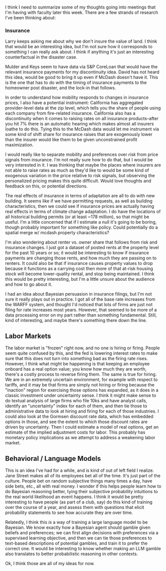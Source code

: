 I think I need to summarize some of my thoughts going into meetings that I'm having with faculty later this week. There are a few strands of research I've been thinking about:

### Insurance
Larry keeps asking me about why we don't insure the value of land. I think that would be an interesting idea, but I'm not sure how it corresponds to something I can really ask about. I think if anything it's just an interesting counterfactual in the disaster case.

Mulder and Keys seem to have data via S&P CoreLoan that would have the relevant insurance payments for my discontinuity idea. David has not heard this idea, would be good to bring it up even if McDash doesn't have it. This is the one that has to do with the timing of insurance payments to the homeowner post disaster, and the lock-in that follows.

In order to understand how mobility responds to changes in insurance prices, I also have a potential instrument: California has aggregated provider-level data at the zip level, which tells you the share of people using each company from fire-related insurance. California also has a discontinuity when it comes to raising rates on all insurance products–after you hit 7% there is an automatic hearing which makes almost all insurers loathe to do this. Tying this to the McDash data would let me instrument via some kind of shift share for insurance raises that are exogenously lower than the insurer would like them to be given unconstrained profit maximization.

I would really like to separate mobility and preferences over _risk_ from price signals from insurance. I'm not really sure how to do that, but I would be very interested in it. I was thinking that maybe the places where insurers are not able to raise rates as much as they'd like to would be some kind of exogenous variation in the price relative to risk signals, but observing the personalized pricing makes this quite difficult. Would love thoughts and feedback on this, or potential directions. 

The real effects of insurance in terms of adaptation are all to do with new building. It seems like if we have permitting requests, as well as building characteristics, then we could see if insurance prices are actually having real effects in terms of climate change adaptation. I do have the locations of all historical building permits (or at least ~178 million), so that might be useful. I'm a little concerned that if I estimate a null it's going to be boring, though probably important for something like policy. Could potentially do a spatial merge w/ mcdash property characteristics? 

I'm also wondering about renter vs. owner share that follows from risk and insurance changes. I just got a dataset of posted rents at the property level for the past 10 years or so; it would be interesting to know if insurance payments are changing those rents, and how much they are passing on to renters. It could also be that if insurance causes property values to drop because it functions as a carrying cost then more of that at-risk housing stock will become lower-quality rental, and stop being maintained. I think this would be pretty interesting, but I'm a little unsure about the audience and how to go about it. 

I had an idea about Bayesian persuasion in insurance filings, but I'm not sure it really plays out in practice. I got all of the base rate increases from the WARFF system, and thought I'd noticed that lots of firms are just not filing for rate increases most years. However, that seemed to be more of a data processing error on my part rather than something fundamental. Still, kind of interesting, and maybe there's something there down the line. 

## Labor Markets
The labor market is "frozen" right now, and no one is hiring or firing. People seem quite confused by this, and the fed is lowering interest rates to make sure that this does not turn into something bad as the firing rate rises. However, I think what might be happening is that keeping an employee onboard has a real option value; you know how much they are worth, there's a costly process to reverse firing them. The same is true for hiring. We are in an extremely uncertain environment, for example with respect to tariffs, and it may be that firms are simply not hiring or firing because the "inaction" region for exercising those options has expanded, as it does in a classic investment under uncertainty sense. I think it might make sense to do textual analysis of large firms who file 10ks and have analyst calls, identify an "uncertainty" index for each of them, and then tie those to administrative data to look at hiring and firing for each of those industries. I could also look at the Gormsen discount rate data, which has embedded options in those, and see the extent to which those discount rates are driven by uncertainty. Then I could estimate a model of real options, get an estimate of the implied adjustment costs for labor. This probably has monetary policy implications as we attempt to address a weakening labor market.

## Behavioral / Language Models
This is an idea I've had for a while, and is kind of out of left field I realize. Jane Street makes all of its employees bet all of the time. It's just part of the culture. People bet on random subjective things many times a day, have side bets, etc., all with real money. I wonder if this helps people learn how to do Bayesian reasoning better, tying their subjective probability intuitions to the real world likelihood an event happens. I think it would be pretty interesting to have people (as part of a club, say) do this kind of training over the course of a year, and assess them with questions that elicit probability statements to see how accurate they are over time. 

Relatedly, I think this _is_ a way of training a large language model to be Bayesian. We know exactly how a Bayesian agent should gamble given beliefs and preferences; we can first align decisions with preferences via a supervised learning objective, and then we can tie those preferences to text-based descriptions of potential gambles, and train it to prefer the correct one. It would be interesting to know whether making an LLM gamble also translates to better probabilistic reasoning in other contexts.

Ok, I think those are all of my ideas for now.